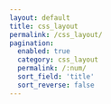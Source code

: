 ```yaml
---
layout: default
title: css_layout
permalink: /css_layout/
pagination:
  enabled: true
  category: css_layout
  permalink: /:num/
  sort_field: 'title'
  sort_reverse: false
---
```

